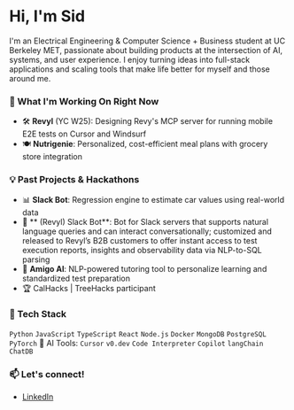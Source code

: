 # Hi, I'm Sid

I'm an Electrical Engineering & Computer Science + Business student at UC Berkeley MET, passionate about building products at the intersection of AI, systems, and user experience. I enjoy turning ideas into full-stack applications and scaling tools that make life better for myself and those around me.

### 🚀 What I'm Working On Right Now
- 🛠 **Revyl** (YC W25): Designing Revy's MCP server for running mobile E2E tests on Cursor and Windsurf
- 🍽️ **Nutrigenie**: Personalized, cost-efficient meal plans with grocery store integration

### 💡 Past Projects & Hackathons
- 📊 **Slack Bot**: Regression engine to estimate car values using real-world data
- 🔔 ** (Revyl) Slack Bot**: Bot for Slack servers that supports natural language queries and can interact conversationally; customized and released to Revyl’s B2B customers to offer instant access to test execution reports, insights and observability data via NLP-to-SQL parsing
- 🤖 **Amigo AI**: NLP-powered tutoring tool to personalize learning and standardized test preparation
- 🏆 CalHacks | TreeHacks participant

### 🧰 Tech Stack
`Python` `JavaScript` `TypeScript` `React` `Node.js` `Docker` `MongoDB` `PostgreSQL` `PyTorch`
🧠 AI Tools: `Cursor` `v0.dev` `Code Interpreter` `Copilot` `langChain` `ChatDB`

### 📫 Let's connect!
- [LinkedIn](https://www.linkedin.com/in/siddharthv)
